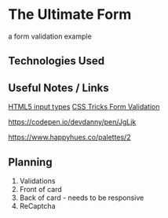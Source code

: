 # The Ultimate Form

a form validation example

## Technologies Used


## Useful Notes / Links

[HTML5 input types](https://developer.mozilla.org/en-US/docs/Learn/Forms/HTML5_input_types)
[CSS Tricks Form Validation](https://css-tricks.com/form-validation-part-1-constraint-validation-html/)

https://codepen.io/devdanny/pen/JgLjk

https://www.happyhues.co/palettes/2

## Planning
1. Validations
2. Front of card
3. Back of card - needs to be responsive
4. ReCaptcha

